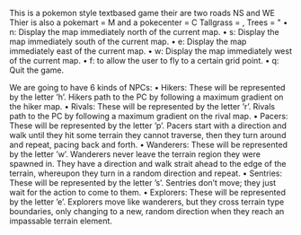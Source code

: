 This is a pokemon style textbased game
their are two roads NS and WE
Thier is also a pokemart = M and a pokecenter = C
Tallgrass = ,
Trees = "
    • n: Display the map immediately north of the current map.
    • s: Display the map immediately south of the current map.
    • e: Display the map immediately east of the current map.
    • w: Display the map immediately west of the current map.
    • f: to allow the user to fly to a certain grid point.
    • q: Quit the game.


We are going to have 6 kinds of NPCs:
• Hikers: These will be represented by the letter ’h’. Hikers path to the PC by following a maximum
gradient on the hiker map.
• Rivals: These will be represented by the letter ’r’. Rivals path to the PC by following a maximum
gradient on the rival map.
• Pacers: These will be represented by the letter ’p’. Pacers start with a direction and walk until they
hit some terrain they cannot traverse, then they turn around and repeat, pacing back and forth.
• Wanderers: These will be represented by the letter ’w’. Wanderers never leave the terrain region they
were spawned in. They have a direction and walk strait ahead to the edge of the terrain, whereupon
they turn in a random direction and repeat.
• Sentries: These will be represented by the letter ’s’. Sentries don’t move; they just wait for the action
to come to them.
• Explorers: These will be represented by the letter ’e’. Explorers move like wanderers, but they cross
terrain type boundaries, only changing to a new, random direction when they reach an impassable
terrain element.
